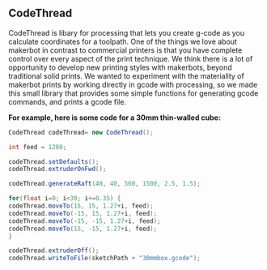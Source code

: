 CodeThread
----------

CodeThread is libary for processing that lets you create g-code as you calculate coordinates for a toolpath.  One of the things we love about makerbot in contrast to commercial printers is that you have complete control over every aspect of the print technique. We think there is a lot of opportunity to develop new printing styles with makerbots, beyond traditional solid prints.  We wanted to experiment with the materiality of makerbot prints by working directly in gcode with processing, so we made this small library that provides some simple functions for generating gcode commands, and prints a gcode file. 


****For example, here is some code for a 30mm thin-walled cube:****
 ```java
CodeThread codeThread= new CodeThread();

int feed = 1200;

codeThread.setDefaults();
codeThread.extruderOnFwd();

codeThread.generateRaft(40, 40, 560, 1500, 2.5, 1.5);

for(float i=0; i<30; i+=0.35) {
codeThread.moveTo(15, 15, 1.27+i, feed);
codeThread.moveTo(-15, 15, 1.27+i, feed);
codeThread.moveTo(-15, -15, 1.27+i, feed);
codeThread.moveTo(15, -15, 1.27+i, feed);
}

codeThread.extruderOff();
codeThread.writeToFile(sketchPath + "30mmbox.gcode");
```
